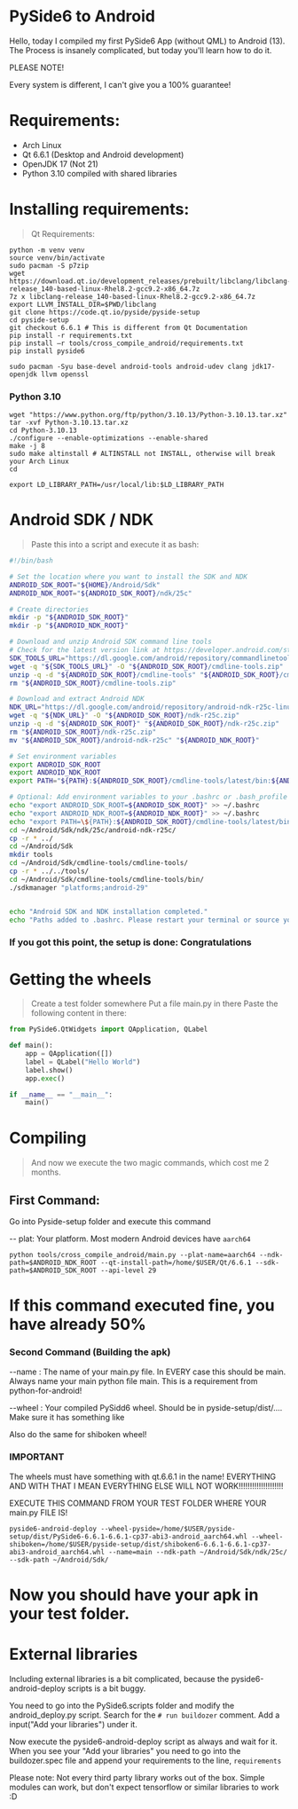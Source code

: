 # PySide6 to Android


Hello, today I compiled my first PySide6 App (without QML) to Android (13).
<br>The Process is insanely complicated, but today you'll learn how to do it.


PLEASE NOTE!

Every system is different, I can't give you a 100% guarantee!


# Requirements:

- Arch Linux
- Qt 6.6.1 (Desktop and Android development)
- OpenJDK 17 (Not 21)
- Python 3.10 compiled with shared libraries

# Installing requirements:

> Qt Requirements:

```
python -m venv venv
source venv/bin/activate
sudo pacman -S p7zip
wget https://download.qt.io/development_releases/prebuilt/libclang/libclang-release_140-based-linux-Rhel8.2-gcc9.2-x86_64.7z
7z x libclang-release_140-based-linux-Rhel8.2-gcc9.2-x86_64.7z
export LLVM_INSTALL_DIR=$PWD/libclang
git clone https://code.qt.io/pyside/pyside-setup
cd pyside-setup
git checkout 6.6.1 # This is different from Qt Documentation
pip install -r requirements.txt
pip install –r tools/cross_compile_android/requirements.txt
pip install pyside6
```

```
sudo pacman -Syu base-devel android-tools android-udev clang jdk17-openjdk llvm openssl
```

### Python 3.10
```
wget "https://www.python.org/ftp/python/3.10.13/Python-3.10.13.tar.xz"
tar -xvf Python-3.10.13.tar.xz
cd Python-3.10.13
./configure --enable-optimizations --enable-shared
make -j 8
sudo make altinstall # ALTINSTALL not INSTALL, otherwise will break your Arch Linux
cd
```

`export LD_LIBRARY_PATH=/usr/local/lib:$LD_LIBRARY_PATH
`

# Android SDK / NDK

> Paste this into a script and execute it as bash:

```bash
#!/bin/bash

# Set the location where you want to install the SDK and NDK
ANDROID_SDK_ROOT="${HOME}/Android/Sdk"
ANDROID_NDK_ROOT="${ANDROID_SDK_ROOT}/ndk/25c"

# Create directories
mkdir -p "${ANDROID_SDK_ROOT}"
mkdir -p "${ANDROID_NDK_ROOT}"

# Download and unzip Android SDK command line tools
# Check for the latest version link at https://developer.android.com/studio
SDK_TOOLS_URL="https://dl.google.com/android/repository/commandlinetools-linux-8092744_latest.zip"
wget -q "${SDK_TOOLS_URL}" -O "${ANDROID_SDK_ROOT}/cmdline-tools.zip"
unzip -q -d "${ANDROID_SDK_ROOT}/cmdline-tools" "${ANDROID_SDK_ROOT}/cmdline-tools.zip"
rm "${ANDROID_SDK_ROOT}/cmdline-tools.zip"

# Download and extract Android NDK
NDK_URL="https://dl.google.com/android/repository/android-ndk-r25c-linux.zip"
wget -q "${NDK_URL}" -O "${ANDROID_SDK_ROOT}/ndk-r25c.zip"
unzip -q -d "${ANDROID_SDK_ROOT}" "${ANDROID_SDK_ROOT}/ndk-r25c.zip"
rm "${ANDROID_SDK_ROOT}/ndk-r25c.zip"
mv "${ANDROID_SDK_ROOT}/android-ndk-r25c" "${ANDROID_NDK_ROOT}"

# Set environment variables
export ANDROID_SDK_ROOT
export ANDROID_NDK_ROOT
export PATH="${PATH}:${ANDROID_SDK_ROOT}/cmdline-tools/latest/bin:${ANDROID_NDK_ROOT}"

# Optional: Add environment variables to your .bashrc or .bash_profile
echo "export ANDROID_SDK_ROOT=${ANDROID_SDK_ROOT}" >> ~/.bashrc
echo "export ANDROID_NDK_ROOT=${ANDROID_NDK_ROOT}" >> ~/.bashrc
echo "export PATH=\${PATH}:${ANDROID_SDK_ROOT}/cmdline-tools/latest/bin:${ANDROID_NDK_ROOT}" >> ~/.bashrc
cd ~/Android/Sdk/ndk/25c/android-ndk-r25c/
cp -r * ../
cd ~/Android/Sdk
mkdir tools
cd ~/Android/Sdk/cmdline-tools/cmdline-tools/
cp -r * ../../tools/
cd ~/Android/Sdk/cmdline-tools/cmdline-tools/bin/
./sdkmanager "platforms;android-29"


echo "Android SDK and NDK installation completed."
echo "Paths added to .bashrc. Please restart your terminal or source your .bashrc file."


```

### If you got this point, the setup is done: Congratulations

# Getting the wheels

> Create a test folder somewhere
> Put a file main.py in there
> Paste the following content in there:

```py
from PySide6.QtWidgets import QApplication, QLabel

def main():
    app = QApplication([])
    label = QLabel("Hello World")
    label.show()
    app.exec()

if __name__ == "__main__":
    main()
```


# Compiling


> And now we execute the two magic commands, which cost me 2 months.




## First Command:
Go into Pyside-setup folder and execute this command

-- plat: Your platform. Most modern Android devices have `aarch64`

`python tools/cross_compile_android/main.py --plat-name=aarch64 --ndk-path=$ANDROID_NDK_ROOT --qt-install-path=/home/$USER/Qt/6.6.1 --sdk-path=$ANDROID_SDK_ROOT --api-level 29`


# If this command executed fine, you have already 50%

### Second Command (Building the apk)


--name : The name of your main.py file. In EVERY case this should be main. Always name your
main python file main. This is a requirement from python-for-android!

--wheel : Your compiled PySidd6 wheel. Should be in pyside-setup/dist/....
Make sure it has something like 

Also do the same for shiboken wheel!

### IMPORTANT

The wheels must have something with qt.6.6.1 in the name! EVERYTHING AND WITH THAT I MEAN
EVERYTHING ELSE WILL NOT WORK!!!!!!!!!!!!!!!!!!!!


EXECUTE THIS COMMAND FROM YOUR TEST  FOLDER WHERE YOUR main.py FILE IS!

`pyside6-android-deploy --wheel-pyside=/home/$USER/pyside-setup/dist/PySide6-6.6.1-6.6.1-cp37-abi3-android_aarch64.whl --wheel-shiboken=/home/$USER/pyside-setup/dist/shiboken6-6.6.1-6.6.1-cp37-abi3-android_aarch64.whl --name=main --ndk-path ~/Android/Sdk/ndk/25c/ --sdk-path ~/Android/Sdk/`


# Now you should have your apk in your test folder.


# External libraries

Including external libraries is a bit complicated, because the pyside6-android-deploy scripts is a bit buggy.


You need to go into the PySide6.scripts folder and modify the android_deploy.py script. 
Search for the `# run buildozer` comment. Add a input("Add your libraries") under it.


Now execute the pyside6-android-deploy script as always and wait for it. When you see your "Add your libraries"
you need to go into the buildozer.spec file and append your requirements to the line, `requirements`


Please note: Not every third party library works out of the box. Simple modules can work, but don't expect
tensorflow or similar libraries to work :D

















